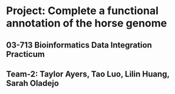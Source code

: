 # Project: Complete a functional annotation of the horse genome
## 03-713 Bioinformatics Data Integration Practicum
## Team-2: Taylor Ayers, Tao Luo, Lilin Huang, Sarah Oladejo

